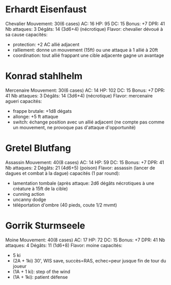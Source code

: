 # Erhardt Eisenfaust
Chevalier
Mouvement: 30(6 cases)
AC: 16
HP: 95
DC: 15
Bonus: +7
DPR: 41
Nb attaques: 3
Dégâts: 14 (3d6+4) (nécrotique)
Flavor: chevalier dévoué à sa cause
capacités:
- protection: +2 AC allié adjacent
- ralliement: donne un mouvement (15ft) ou une attaque à 1 allié à 20ft
- coordination: tout allié frappant une cible adjacente gagne un avantage

# Konrad stahlhelm
Mercenaire
Mouvement: 30(6 cases)
AC: 14
HP: 102
DC: 15
Bonus: +7
DPR: 41
Nb attaques: 3
Dégâts: 14 (3d6+4) (nécrotique)
Flavor: mercenaire agueri
capacités:
- frappe brutale: +1d8 dégats
- allonge: +5 ft attaque
- switch: échange position avec un allié adjacent (ne compte pas comme un mouvement, ne provoque pas d'attaque d'opportunité)
 
# Gretel Blutfang
Assassin
Mouvement: 40(8 cases)
AC: 14
HP: 59
DC: 15
Bonus: +7
DPR: 41
Nb attaques: 2
Dégâts: 21 (4d6+5) (poison)
Flavor: assassin (lancer de dagues et combat à la dague)
capacités (1 par round):
- lamentation tombale (après attaque: 2d6 dégâts nécrotiques à une créature à 15ft de la cible)
- cunning action
- uncanny dodge
- téléportation d'ombre (40 pieds, coute 1/2 mvmt)
 
# Gorrik Sturmseele
Moine
Mouvement: 40(8 cases)
AC: 17
HP: 72
DC: 15
Bonus: +7
DPR: 41
Nb attaques: 4
Dégâts: 11 (1d6+8)
Flavor: moine
capacités:
- 5 ki
- (2A + 1ki) 30', WIS save, succès=RAS, echec=peur jusque fin de tour du joueur
- (1A + 1 ki): step of the wind
- (1A + 1ki): patient défense